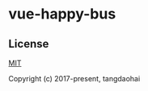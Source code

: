 vue-happy-bus
===

## License

[MIT](http://opensource.org/licenses/MIT)

Copyright (c) 2017-present, tangdaohai
